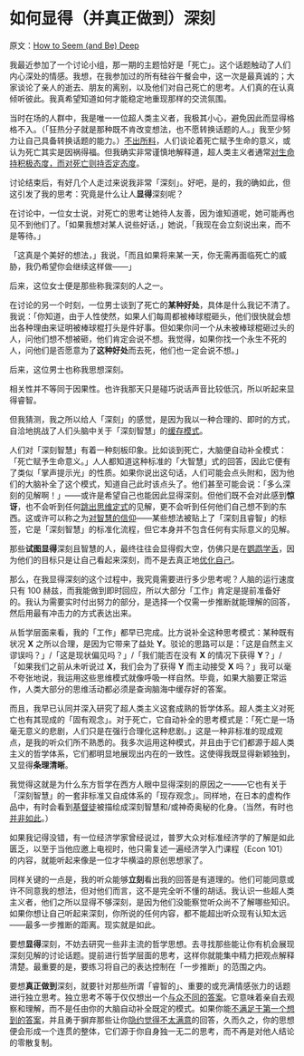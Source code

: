 # 如何显得（并真正做到）深刻

原文：[How to Seem (and Be) Deep](https://www.readthesequences.com/How-To-Seem-And-Be-Deep)

我最近参加了一个讨论小组，那一期的主题恰好是「死亡」。这个话题触动了人们内心深处的情感。我想，在我参加过的所有硅谷午餐会中，这一次是最真诚的；大家谈论了亲人的逝去、朋友的离别，以及他们对自己死亡的思考。人们真的在认真倾听彼此。我真希望知道如何才能稳定地重现那样的交流氛围。

当时在场的人群中，我是唯一一位超人类主义者，我极其小心，避免因此而显得格格不入。（「狂热分子就是那种既不肯改变想法，也不愿转换话题的人。」我至少努力让自己具备转换话题的能力。）[不出所料](https://www.readthesequences.com/Original-Seeing)，人们谈论着死亡赋予生命的意义，或认为死亡其实是因祸得福。但我确实非常谨慎地解释道，超人类主义者通常[对生命持积极态度，而对死亡则持否定态度](http://yudkowsky.net/singularity/simplified)。

讨论结束后，有好几个人走过来说我非常「深刻」。好吧，是的，我的确如此，但这引发了我的思考：究竟是什么让人**显得**深刻呢？

在讨论中，一位女士说，对死亡的思考让她待人友善，因为谁知道呢，她可能再也见不到他们了。「如果我想对某人说些好话，」她说，「我现在会立刻说出来，而不是等待。」

「这真是个美好的想法，」我说，「而且如果将来某一天，你无需再面临死亡的威胁，我仍希望你会继续这样做——」

后来，这位女士便是那些称我深刻的人之一。

在讨论的另一个时刻，一位男士谈到了死亡的**某种好处**，具体是什么我记不清了。我说：「你知道，由于人性使然，如果人们每周都被棒球棍砸头，他们很快就会想出各种理由来证明被棒球棍打头是件好事。但如果你问一个从未被棒球棍砸过头的人，问他们想不想被砸，他们肯定会说不想。我觉得，如果你找一个永生不死的人，问他们是否愿意为了**这种好处**而去死，他们也一定会说不想。」

后来，这位男士也称我思想深刻。

相关性并不等同于因果性。也许我那天只是碰巧说话声音比较低沉，所以听起来显得睿智。

但我猜测，我之所以给人「深刻」的感觉，是因为我以一种合理的、即时的方式，自洽地挑战了人们头脑中关于「深刻智慧」的[缓存模式](https://www.readthesequences.com/Cached-Thoughts)。

人们对「深刻智慧」有着一种刻板印象。比如谈到死亡，大脑便自动补全模式：「死亡赋予生命意义。」人人都知道这种标准的「大智慧」式的回答，因此它便有了类似「掌声提示光」的性质。如果你说出这句话，人们可能会点头附和，因为他们的大脑补全了这个模式，知道自己此时该点头了。他们甚至可能会说：「多么深刻的见解啊！」——或许是希望自己也能因此显得深刻。但他们既不会对此感到**惊讶**，也不会听到任何[跳出思维定式](https://www.readthesequences.com/The-Outside-The-Box-Box)的见解，更不会听到任何他们自己想不到的东西。这或许可以称之为[对智慧的信仰](https://www.readthesequences.com/Belief-In-Belief)——某些想法被贴上了「深刻且睿智」的标签，它是「深刻智慧」的标准化流程，但它本身并不包含任何有实际意义的见解。

那些**试图显得**深刻且智慧的人，最终往往会显得假大空，仿佛只是在[鹦鹉学舌](https://www.readthesequences.com/Original-Seeing)，因为他们的目标只是让自己看起来深刻，而不是去真正地[优化自己](https://www.readthesequences.com/The-Outside-The-Box-Box)。

那么，在我显得深刻的这个过程中，我究竟需要进行多少思考呢？人脑的运行速度只有 100 赫兹，而我能做到即时回应，所以大部分「工作」肯定是提前准备好的。我认为需要实时付出努力的部分，是选择一个仅需一步推断就能理解的回答，然后用最有冲击力的方式表达出来。

从哲学层面来看，我的「工作」都早已完成。比方说补全这种思考模式：某种既有状况 **X** 之所以合理，是因为它带来了益处 **Y**。驳论的思路可以是：「这是自然主义谬误吗？」/「这是现状偏见吗？」/「我们能否在没有 **X** 的情况下获得 **Y**？」/「如果我们之前从未听说过 **X**，我们会为了获得 **Y** 而主动接受 **X** 吗？」我可以毫不夸张地说，我运用这些思维模式就像呼吸一样自然。毕竟，如果大脑要正常运作，人类大部分的思维活动都必须是查询脑海中缓存好的答案。

而且，我早已认同并深入研究了超人类主义这套成熟的哲学体系。超人类主义对死亡也有其现成的「固有观念」。对于死亡，它自动补全的思考模式是：「死亡是一场毫无意义的悲剧，人们只是在强行合理化这种悲剧。」这是一种非标准的现成观点，是我的听众们所不熟悉的。我多次运用这种模式，并且由于它们都源于超人类主义的哲学体系，它们都明显地展现出内在的一致性。这使得我既显得新颖独到，又显得**条理清晰**。

我觉得这就是为什么东方哲学在西方人眼中显得深刻的原因之一——它也有关于「深刻智慧」的一套非标准又自成体系的「现存观念」。同样地，在日本的虚构作品中，有时会看到[基督徒](http://tvtropes.org/pmwiki/pmwiki.php/Main/JesusTaboo)被描绘成深刻智慧和/或神奇奥秘的化身。（当然，有时也[并非如此](http://tvtropes.org/pmwiki/pmwiki.php/Main/CreepyCoolCrosses)。）

如果我记得没错，有一位经济学家曾经说过，普罗大众对标准经济学的了解是如此匮乏，以至于当他应邀上电视时，他只需复述一遍经济学入门课程（Econ 101）的内容，就能听起来像是一位才华横溢的原创思想家了。

同样关键的一点是，我的听众能够**立刻**看出我的回答是有道理的。他们可能同意或许不同意我的想法，但对他们而言，这不是完全听不懂的胡话。我认识一些超人类主义者，他们之所以显得不够深刻，是因为他们没能察觉听众尚不了解哪些知识。如果你想让自己听起来深刻，你所说的任何内容，都不能超出听众现有认知太远——最多一步推断的距离。现实就是如此。

要想**显得**深刻，不妨去研究一些非主流的哲学思想。去寻找那些能让你有机会展现深刻见解的讨论话题。提前进行哲学层面的思考，这样你就能集中精力把观点解释清楚。最重要的是，要练习将自己的表达控制在「一步推断」的范围之内。

要想**真正做到**深刻，就要针对那些所谓「睿智的」、重要的或充满情感张力的话题进行独立思考。独立思考不等于仅仅想出一个[与众不同的答案](https://www.readthesequences.com/The-Outside-The-Box-Box)。它意味着亲自去观察和理解，而不是任由你的大脑自动补全既定的模式。如果你能[不满足于第一个想到的答案](https://www.readthesequences.com/The-Third-Alternative)，并且勇于摒弃那些让你[隐约觉得不太满意](https://www.readthesequences.com/Your-Strength-As-A-Rationalist)的回答，久而久之，你的思想便会形成一个连贯的整体，它们源于你自身独一无二的思考，而不再是对他人结论的零散复制。